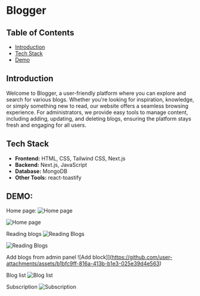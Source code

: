 # Blogger

## Table of Contents
- [Introduction](#introduction)
- [Tech Stack](#tech-stack)
- [Demo](#demo)
## Introduction
Welcome to Blogger, a user-friendly platform where you can explore and search for various blogs. Whether you're looking for inspiration, knowledge, or simply something new to read, our website offers a seamless browsing experience. For administrators, we provide easy tools to manage content, including adding, updating, and deleting blogs, ensuring the platform stays fresh and engaging for all users.


## Tech Stack
- **Frontend:** HTML, CSS, Tailwind CSS, Next.js
- **Backend:** Next.js, JavaScript
- **Database:** MongoDB
- **Other Tools:** react-toastify



## DEMO:

Home page:
![Home page](https://github.com/user-attachments/assets/a42cfe63-4555-4297-b1bd-3f153d7b04e4)

![Home page](https://github.com/user-attachments/assets/98a042cb-f373-4fee-a8fa-3e0e0e65b596)




Reading blogs
![Reading Blogs](https://github.com/user-attachments/assets/aa5f1b07-3150-4b9b-917e-c7787575ca14)

![Reading Blogs](https://github.com/user-attachments/assets/5c2238c8-d744-4980-b98a-2948356e6824)


Add blogs from admin panel 
![Add block]](https://github.com/user-attachments/assets/b1bfc9ff-816a-413b-b1e3-025e39d4e563)


Blog list
![Blog list](https://github.com/user-attachments/assets/9fe4b1a1-c94a-4a4c-9f12-5c6a0545f82b)


Subscription
![Subscription](https://github.com/user-attachments/assets/a664b91c-e41e-48aa-afc8-1fb182266be8)























